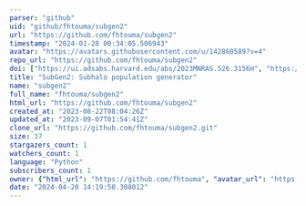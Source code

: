 ```yaml
---
parser: "github"
uid: "github/fhtouma/subgen2"
url: "https://github.com/fhtouma/subgen2"
timestamp: "2024-01-28 00:34:05.506943"
avatar: "https://avatars.githubusercontent.com/u/142860589?v=4"
repo_url: "https://github.com/fhtouma/subgen2"
doi: ["https://ui.adsabs.harvard.edu/abs/2023MNRAS.526.3156H", "https://ui.adsabs.harvard.edu/abs/2023ascl.soft12036H/abstract"]
title: "SubGen2: Subhalo population generator"
name: "subgen2"
full_name: "fhtouma/subgen2"
html_url: "https://github.com/fhtouma/subgen2"
created_at: "2023-08-22T08:04:26Z"
updated_at: "2023-09-07T01:54:41Z"
clone_url: "https://github.com/fhtouma/subgen2.git"
size: 37
stargazers_count: 1
watchers_count: 1
language: "Python"
subscribers_count: 1
owner: {"html_url": "https://github.com/fhtouma", "avatar_url": "https://avatars.githubusercontent.com/u/142860589?v=4", "login": "fhtouma", "type": "User"}
date: "2024-04-20 14:19:50.308012"
---
```

